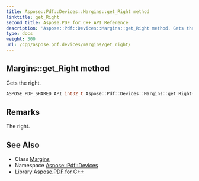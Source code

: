 ```yaml
---
title: Aspose::Pdf::Devices::Margins::get_Right method
linktitle: get_Right
second_title: Aspose.PDF for C++ API Reference
description: 'Aspose::Pdf::Devices::Margins::get_Right method. Gets the right in C++.'
type: docs
weight: 300
url: /cpp/aspose.pdf.devices/margins/get_right/
---
```

## Margins::get_Right method


Gets the right.

```cpp
ASPOSE_PDF_SHARED_API int32_t Aspose::Pdf::Devices::Margins::get_Right() const
```

## Remarks


The right.
## See Also

* Class [Margins](../)
* Namespace [Aspose::Pdf::Devices](../../)
* Library [Aspose.PDF for C++](../../../)
